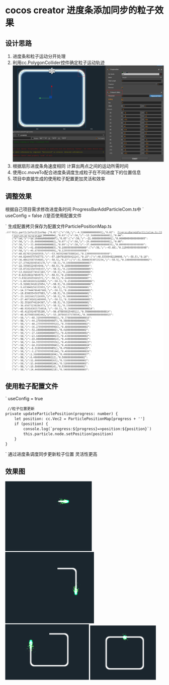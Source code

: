 # cocos creator 进度条添加同步的粒子效果
## 设计思路
1. 进度条和粒子运动分开处理
2. 利用cc.PolygonCollider控件确定粒子运动轨迹
![粒子运动点集合](./readmeImg/polygon.png)
3. 根据扇形进度条角速度相同 计算出两点之间的运动所需时间
4. 使用cc.moveTo配合进度条调度生成粒子在不同进度下的位置信息
5. 项目中直接生成的使用粒子配置更加灵活和效率

## 调整效果
根据自己项目需求修改进度条时间
ProgressBarAddParticleCom.ts中
`
useConfig = false  //是否使用配置文件

`
生成配置拷贝保存为配置文件ParticlePositionMap.ts
![生成的粒子配置](./readmeImg/log.png)
## 使用粒子配置文件
`
    useConfig = true

     //粒子位置更新
    private updateParticlePosition(progress: number) {
        let position: cc.Vec2 = ParticlePositionMap[progress + '']
        if (position) {
            console.log(`progress:${progress}=>position:${position}`)
            this.particle.node.setPosition(position)
        }
    }
`
通过进度条调度同步更新粒子位置 灵活性更高

## 效果图
![png1](./readmeImg/1.png)
![png2](./readmeImg/2.png)
![png3](./readmeImg/3.png)
![png3](./readmeImg/4.png)